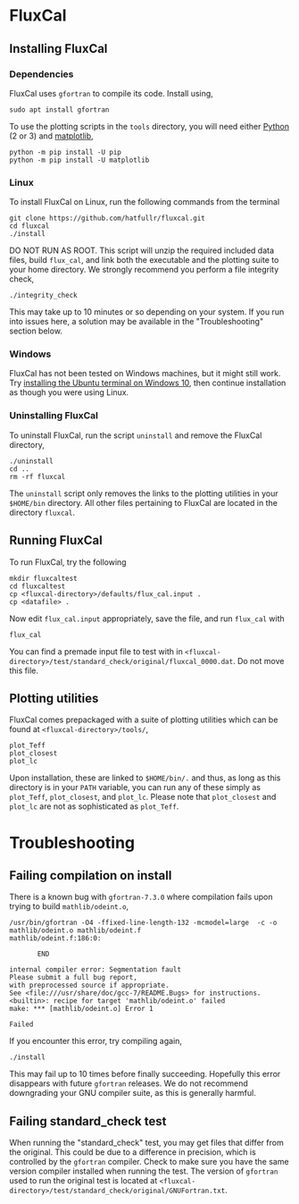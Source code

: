 # FluxCal

## Installing FluxCal

### Dependencies
FluxCal uses `gfortran` to compile its code. Install using,
```
sudo apt install gfortran
```
To use the plotting scripts in the `tools` directory, you will need either [Python](https://www.python.org/downloads/) (2 or 3) and [matplotlib](https://matplotlib.org/),
```
python -m pip install -U pip
python -m pip install -U matplotlib
```

### Linux
To install FluxCal on Linux, run the following commands from the terminal
```
git clone https://github.com/hatfullr/fluxcal.git
cd fluxcal
./install
```
DO NOT RUN AS ROOT. This script will unzip the required included data files,
build `flux_cal`, and link both the executable and the plotting suite to your
home directory. We strongly recommend you perform a file integrity check,
```
./integrity_check
```
This may take up to 10 minutes or so depending on your system. If you run into
issues here, a solution may be available in the "Troubleshooting" section below.

### Windows
FluxCal has not been tested on Windows machines, but it might still work. Try
[installing the Ubuntu terminal on Windows 10](https://tutorials.ubuntu.com/tutorial/tutorial-ubuntu-on-windows#0), then continue installation as though you were using
Linux.

### Uninstalling FluxCal
To uninstall FluxCal, run the script `uninstall` and remove the FluxCal directory,
```
./uninstall
cd ..
rm -rf fluxcal
```
The `uninstall` script only removes the links to the plotting utilities in your
`$HOME/bin` directory. All other files pertaining to FluxCal are located in the
directory `fluxcal`.


## Running FluxCal

To run FluxCal, try the following
```
mkdir fluxcaltest
cd fluxcaltest
cp <fluxcal-directory>/defaults/flux_cal.input .
cp <datafile> .
```
Now edit `flux_cal.input` appropriately, save the file, and run `flux_cal`
with
```
flux_cal
```
You can find a premade input file to test with in `<fluxcal-directory>/test/standard_check/original/fluxcal_0000.dat`. Do not move this file.


## Plotting utilities

FluxCal comes prepackaged with a suite of plotting utilities which can be found
at `<fluxcal-directory>/tools/`,
```
plot_Teff
plot_closest
plot_lc
```
Upon installation, these are linked to `$HOME/bin/.` and thus, as long as this
directory is in your `PATH` variable, you can run any of these simply as
`plot_Teff`, `plot_closest`, and `plot_lc`. Please note that `plot_closest` and
`plot_lc` are not as sophisticated as `plot_Teff`.


# Troubleshooting

## Failing compilation on install

There is a known bug with `gfortran-7.3.0` where compilation fails upon trying
to build `mathlib/odeint.o`,
```
/usr/bin/gfortran -O4 -ffixed-line-length-132 -mcmodel=large  -c -o mathlib/odeint.o mathlib/odeint.f
mathlib/odeint.f:186:0:

       END
 
internal compiler error: Segmentation fault
Please submit a full bug report,
with preprocessed source if appropriate.
See <file:///usr/share/doc/gcc-7/README.Bugs> for instructions.
<builtin>: recipe for target 'mathlib/odeint.o' failed
make: *** [mathlib/odeint.o] Error 1

Failed
```
If you encounter this error, try compiling again,
```
./install
```
This may fail up to 10 times before finally succeeding. Hopefully this error
disappears with future `gfortran` releases. We do not recommend downgrading
your GNU compiler suite, as this is generally harmful.


## Failing standard_check test

When running the "standard_check" test, you may get files that differ
from the original. This could be due to a difference in precision, which
is controlled by the `gfortran` compiler. Check to make sure you have the same
version compiler installed when running the test. The version of `gfortran`
used to run the original test is located at
`<fluxcal-directory>/test/standard_check/original/GNUFortran.txt`.


